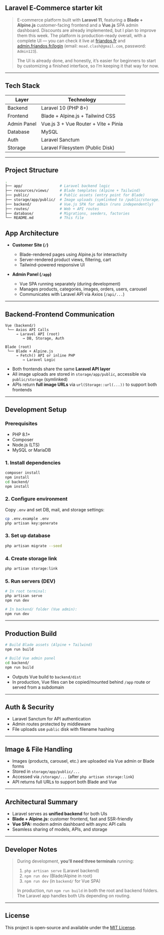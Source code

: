 

## Laravel E‑Commerce starter kit

> E-commerce platform built with **Laravel 11**, featuring a **Blade + Alpine.js** customer-facing frontend and a **Vue.js** SPA admin dashboard. Discounts are already implemented, but I plan to improve them this week. The platform is production-ready overall, with a complete UI — you can check it live at [friandos.fr](https://friandos.fr) and [admin.friandos.fr/login](https://admin.friandos.fr/login) (email: `moad.clash@gmail.com`, password: `Admin123`).
>
> The UI is already done, and honestly, it’s easier for beginners to start by customizing a finished interface, so I’m keeping it that way for now.

---

## Tech Stack

| Layer       | Technology                             |
|-------------|----------------------------------------|
| Backend     | Laravel 10 (PHP 8+)                    |
| Frontend    | Blade + Alpine.js + Tailwind CSS       |
| Admin Panel | Vue.js 3 + Vue Router + Vite + Pinia   |
| Database    | MySQL                                  |
| Auth        | Laravel Sanctum                        |
| Storage     | Laravel Filesystem (Public Disk)       |

---

## Project Structure

```bash
.
├── app/                 # Laravel backend logic
├── resources/views/     # Blade templates (Alpine + Tailwind)
├── public/              # Public assets (entry point for Blade)
├── storage/app/public/  # Image uploads (symlinked to /public/storage)
├── backend/             # Vue.js SPA for admin (runs independently)
├── routes/              # Web + API routes
├── database/            # Migrations, seeders, factories
└── README.md            # This file
````


## App Architecture

* **Customer Site (`/`)**

  * Blade-rendered pages using Alpine.js for interactivity
  * Server-rendered product views, filtering, cart
  * Tailwind-powered responsive UI

* **Admin Panel (`/app`)**

  * Vue SPA running separately (during development)
  * Manages products, categories, images, orders, users, carousel
  * Communicates with Laravel API via Axios (`/api/...`)

---

## Backend-Frontend Communication

```text
Vue (backend/)
 └── Axios API Calls
     → Laravel API (root)
        → DB, Storage, Auth

Blade (root)
 └── Blade + Alpine.js
     → Fetch() API or inline PHP
        → Laravel Logic
```

* Both frontends share the same **Laravel API layer**
* All image uploads are stored in `storage/app/public`, accessible via `public/storage` (symlinked)
* APIs return **full image URLs** via `url(Storage::url(...))` to support both frontends

---

## Development Setup

### Prerequisites

* PHP 8.1+
* Composer
* Node.js (LTS)
* MySQL or MariaDB

### 1. Install dependencies

```bash
composer install
npm install
cd backend/
npm install
```

### 2. Configure environment

Copy `.env` and set DB, mail, and storage settings:

```bash
cp .env.example .env
php artisan key:generate
```

### 3. Set up database

```bash
php artisan migrate --seed
```

### 4. Create storage link

```bash
php artisan storage:link
```

### 5. Run servers (DEV)

```bash
# In root terminal:
php artisan serve
npm run dev

# In backend/ folder (Vue admin):
npm run dev
```

---

## Production Build

```bash
# Build Blade assets (Alpine + Tailwind)
npm run build

# Build Vue admin panel
cd backend/
npm run build
```

* Outputs Vue build to `backend/dist`
* In production, Vue files can be copied/mounted behind `/app` route or served from a subdomain

---

## Auth & Security

* Laravel Sanctum for API authentication
* Admin routes protected by middleware
* File uploads use `public` disk with filename hashing

---

## Image & File Handling

* Images (products, carousel, etc.) are uploaded via Vue admin or Blade forms
* Stored in `storage/app/public/...`
* Accessed via `/storage/...` (after `php artisan storage:link`)
* API returns full URLs to support both Blade and Vue

---

## Architectural Summary

* Laravel serves as **unified backend** for both UIs
* **Blade + Alpine.js:** customer frontend, fast and SSR-friendly
* **Vue SPA:** modern admin dashboard with async API calls
* Seamless sharing of models, APIs, and storage

---

## Developer Notes

> During development, **you’ll need three terminals** running:
>
> 1. `php artisan serve` (Laravel backend)
> 2. `npm run dev` (Blade/Alpine in root)
> 3. `npm run dev` (in `backend/` for Vue SPA)
>
> In production, run `npm run build` in both the root and backend folders. The Laravel app handles both UIs depending on routing.

---

## License

This project is open-source and available under the [MIT License](LICENSE).

```
